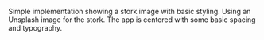 Simple implementation showing a stork image with basic styling. Using an Unsplash image for the stork. The app is centered with some basic spacing and typography.